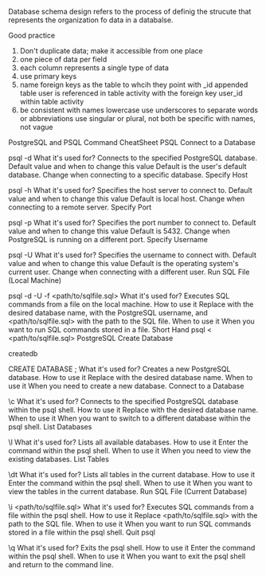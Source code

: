 

Database schema design refers to the process of definig the strucute that
represents the organization fo data in a databalse.

Good practice

1. Don't duplicate data; make it accessible from one place
2. one piece of data per field
3. each column represents a single type of data
4. use primary keys
5. name foreign keys as the table to whcih they point with _id appended
    table user is referenced in table activity with the foreign key user_id within table activity
6. be consistent with names
    lowercase
    use underscores to separate words or abbreviations
    use singular or plural, not both
    be specific with names, not vague


PostgreSQL and PSQL Command CheatSheet
PSQL
Connect to a Database

psql -d <database>
What it's used for?
Connects to the specified PostgreSQL database.
Default value and when to change this value
Default is the user's default database. Change when connecting to a specific database.
Specify Host

psql -h <host>
What it's used for?
Specifies the host server to connect to.
Default value and when to change this value
Default is local host. Change when connecting to a remote server.
Specify Port

psql -p <port>
What it's used for?
Specifies the port number to connect to.
Default value and when to change this value
Default is 5432. Change when PostgreSQL is running on a different port.
Specify Username

psql -U <username>
What it's used for?
Specifies the username to connect with.
Default value and when to change this value
Default is the operating system's current user. Change when connecting with a different user.
Run SQL File (Local Machine)

psql -d <database> -U <username> -f <path/to/sqlfile.sql>
What it's used for?
Executes SQL commands from a file on the local machine.
How to use it
Replace <database> with the desired database name, <username> with the PostgreSQL username, and <path/to/sqlfile.sql> with the path to the SQL file.
When to use it
When you want to run SQL commands stored in a file.
Short Hand
psql <database> < <path/to/sqlfile.sql>
PostgreSQL
Create Database

<!-- bash shortcut command -->
createdb <database>
<!-- within postgresql -->
CREATE DATABASE <database>;
What it's used for?
Creates a new PostgreSQL database.
How to use it
Replace <database> with the desired database name.
When to use it
When you need to create a new database.
Connect to a Database

\c <database>
What it's used for?
Connects to the specified PostgreSQL database within the psql shell.
How to use it
Replace <database> with the desired database name.
When to use it
When you want to switch to a different database within the psql shell.
List Databases

\l
What it's used for?
Lists all available databases.
How to use it
Enter the command within the psql shell.
When to use it
When you need to view the existing databases.
List Tables

\dt
What it's used for?
Lists all tables in the current database.
How to use it
Enter the command within the psql shell.
When to use it
When you want to view the tables in the current database.
Run SQL File (Current Database)

\i <path/to/sqlfile.sql>
What it's used for?
Executes SQL commands from a file within the psql shell.
How to use it
Replace <path/to/sqlfile.sql> with the path to the SQL file.
When to use it
When you want to run SQL commands stored in a file within the psql shell.
Quit psql

\q
What it's used for?
Exits the psql shell.
How to use it
Enter the command within the psql shell.
When to use it
When you want to exit the psql shell and return to the command line.
